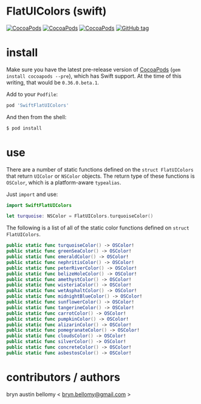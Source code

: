 
# FlatUIColors (swift)

[![CocoaPods](https://img.shields.io/cocoapods/v/SwiftFlatUIColors.svg?style=flat)](http://cocoadocs.org/docsets/SwiftFlatUIColors)
[![CocoaPods](https://img.shields.io/cocoapods/p/SwiftFlatUIColors.svg?style=flat)](http://cocoadocs.org/docsets/SwiftFlatUIColors)
[![CocoaPods](https://img.shields.io/cocoapods/l/SwiftFlatUIColors.svg?style=flat)](http://cocoadocs.org/docsets/SwiftFlatUIColors)
[![GitHub tag](https://img.shields.io/github/tag/brynbellomy/SwiftFlatUIColors.svg?style=flat)]()


# install

Make sure you have the latest pre-release version of [CocoaPods](http://cocoapods.org) (`gem install cocoapods --pre`), which has Swift support.  At the time of this writing, that would be `0.36.0.beta.1`.

Add to your `Podfile`:

```ruby
pod 'SwiftFlatUIColors'
```

And then from the shell:

```sh
$ pod install
```


# use

There are a number of static functions defined on the `struct FlatUIColors` that return
`UIColor` or `NSColor` objects.  The return type of these functions is `OSColor`, which
is a platform-aware `typealias`.

Just `import` and use:

```swift
import SwiftFlatUIColors

let turquoise: NSColor = FlatUIColors.turquoiseColor()
```

The following is a list of all of the static color functions defined on `struct FlatUIColors`.

```swift
public static func turquoiseColor() -> OSColor!
public static func greenSeaColor() -> OSColor!
public static func emeraldColor() -> OSColor!
public static func nephritisColor() -> OSColor!
public static func peterRiverColor() -> OSColor!
public static func belizeHoleColor() -> OSColor!
public static func amethystColor() -> OSColor!
public static func wisteriaColor() -> OSColor!
public static func wetAsphaltColor() -> OSColor!
public static func midnightBlueColor() -> OSColor!
public static func sunflowerColor() -> OSColor!
public static func tangerineColor() -> OSColor!
public static func carrotColor() -> OSColor!
public static func pumpkinColor() -> OSColor!
public static func alizarinColor() -> OSColor!
public static func pomegranateColor() -> OSColor!
public static func cloudsColor() -> OSColor!
public static func silverColor() -> OSColor!
public static func concreteColor() -> OSColor!
public static func asbestosColor() -> OSColor!
```



# contributors / authors


bryn austin bellomy < <bryn.bellomy@gmail.com> >
